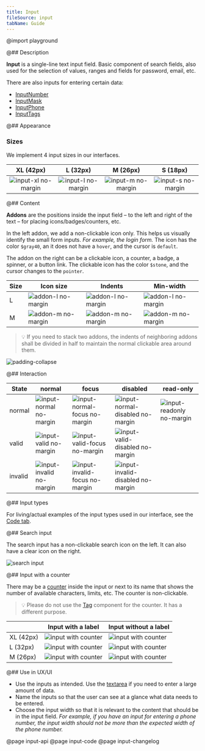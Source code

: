 ```yaml
---
title: Input
fileSource: input
tabName: Guide
---
```


@import playground

@## Description

**Input** is a single-line text input field. Basic component of search fields, also used for the selection of values, ranges and fields for password, email, etc.

There are also inputs for entering certain data:

- [InputNumber](/components/input-number/)
- [InputMask](/components/input-mask/)
- [InputPhone](/components/input-phone/)
- [InputTags](/components/input-tags/)

@## Appearance

### Sizes

We implement 4 input sizes in our interfaces.

|                 XL (42px)                  |                 L (32px)                 |                 M (26px)                 |                 S (18px)                 |
| :----------------------------------------: | :--------------------------------------: | :--------------------------------------: | :--------------------------------------: |
| ![input-xl no-margin](static/input-xl.png) | ![input-l no-margin](static/input-l.png) | ![input-m no-margin](static/input-m.png) | ![input-s no-margin](static/input-s.png) |

@## Content

**Addons** are the positions inside the input field – to the left and right of the text – for placing icons/badges/counters, etc.

In the left addon, we add a non-clickable icon only. This helps us visually identify the small form inputs. _For example, the login form._ The icon has the color `$gray40`, an it does not have a `hover`, and the cursor is `default`.

The addon on the right can be a clickable icon, a counter, a badge, a spinner, or a button link. The clickable icon has the color `$stone`, and the cursor changes to the `pointer`.

| Size | Icon size                                     | Indents                                          | Min-width                                      |
| ---- | --------------------------------------------- | ------------------------------------------------ | ---------------------------------------------- |
| L    | ![addon-l no-margin](static/addon-l-icon.png) | ![addon-l no-margin](static/addon-l-padding.png) | ![addon-l no-margin](static/addon-l-width.png) |
| M    | ![addon-m no-margin](static/addon-m-icon.png) | ![addon-m no-margin](static/addon-m-padding.png) | ![addon-m no-margin](static/addon-m-width.png) |

> 💡 If you need to stack two addons, the indents of neighboring addons shall be divided in half to maintain the normal clickable area around them.

![padding-collapse](static/padding_collapse.png)

@## Interaction

| State   | normal                                               | focus                                                            | disabled                                                               | read-only                                              |
| ------- | ---------------------------------------------------- | ---------------------------------------------------------------- | ---------------------------------------------------------------------- | ------------------------------------------------------ |
| normal  | ![input-normal no-margin](static/input-normal.png)   | ![input-normal-focus no-margin](static/input-normal-focus.png)   | ![input-normal-disabled no-margin](static/input-normal-disabled.png)   | ![input-readonly no-margin](static/input-readonly.png) |
| valid   | ![input-valid no-margin](static/input-valid.png)     | ![input-valid-focus no-margin](static/input-valid-focus.png)     | ![input-valid-disabled no-margin](static/input-valid-disabled.png)     |                                                        |
| invalid | ![input-invalid no-margin](static/input-invalid.png) | ![input-invalid-focus no-margin](static/input-invalid-focus.png) | ![input-invalid-disabled no-margin](static/input-invalid-disabled.png) |                                                        |

@## Input types

For living/actual examples of the input types used in our interface, see the [Code tab](/components/input/input-code).

@## Search input

The search input has a non-clickable search icon on the left. It can also have a clear icon on the right.

![search input](static/search.png)

@## Input with a counter

There may be a [counter](/components/counter/) inside the input or next to its name that shows the number of available characters, limits, etc. The counter is non-clickable.

> 💡 Please do not use the [Tag](/components/tag/) component for the counter. It has a different purpose.

|           | Input with a label                           | Input without a label                           |
| --------- | -------------------------------------------- | ----------------------------------------------- |
| XL (42px) | ![input with counter](static/counter-XL.png) | ![input with counter](static/counter-in-xl.png) |
| L (32px)  | ![input with counter](static/counter-L.png)  | ![input with counter](static/counter-in-l.png)  |
| M (26px)  | ![input with counter](static/counter-M.png)  | ![input with counter](static/counter-in-m.png)  |

@## Use in UX/UI

- Use the inputs as intended. Use the [textarea](/components/textarea/) if you need to enter a large amount of data.
- Name the inputs so that the user can see at a glance what data needs to be entered.
- Choose the input width so that it is relevant to the content that should be in the input field. _For example, if you have an input for entering a phone number, the input width should not be more than the expected width of the phone number._

@page input-api
@page input-code
@page input-changelog
